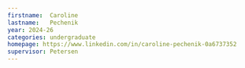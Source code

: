 ```yaml
---
firstname:  Caroline
lastname:   Pechenik
year: 2024-26
categories: undergraduate
homepage: https://www.linkedin.com/in/caroline-pechenik-0a6737352
supervisor: Petersen
---
```

